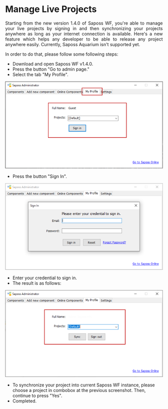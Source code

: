 # Manage Live Projects

<div style="text-align: justify">
Starting from the new version 1.4.0 of Saposs WF, you're able to manage your live projects by signing in and then synchronizing your projects anywhere as long as your internet connection is available. Here's a new feature which helps any developer to be able to release any project anywhere easily. Currently, Saposs Aquarium isn't supported yet.
</div>

In order to do that, please follow some following steps:

* Download and open Saposs WF v1.4.0.
* Press the button "Go to admin page."
* Select the tab "My Profile".

![My Profile](assets/images/f10.png "My Profile")

* Press the button "Sign In".

![Sign In](assets/images/f11.png "Sign In")

* Enter your credential to sign in.
* The result is as follows:

![Sign In Dialog](assets/images/f12.png "Sign In Dialog")

* To synchronize your project into current Saposs WF instance, please choose a project in combobox at the previous screenshot. Then, continue to press "Yes".
* Completed.
